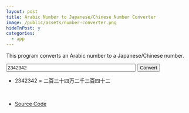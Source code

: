 ```yaml
---
layout: post
title: Arabic Number to Japanese/Chinese Number Converter
image: /public/assets/number-converter.png
hideTnPost: y
categories:
  - app
---
```


This program converts an Arabic number to a Japanese/Chinese number.

<!--more--> 
<span style="white-space: nowrap;">
<input type="number" id="myText" value="2342342" style="width:70%">
<button onclick="start()" class="btn btn-primary">Convert</button>
</span>
<script>
document.getElementById('myText').onkeypress = function(e){
    if (!e) e = window.event;
    if (e.keyCode == '13'){
      	start();
      	return false;
    }
}
</script>

<div class="divResults">
<ul class="ulResults" id="listResults">
    <li class="liResults">2342342 = 二百三十四万二千三百四十二</li>
</ul>
</div>

<br>

- <a href="https://github.com/takasoft/arabic-to-japanese-num-c" target="_blank">Source Code</a> 

<script src="{{ site.url }}{{ site.baseurl }}/public/js/numconverter.js"></script>
<link rel="stylesheet" type="text/css" href="{{ site.url }}{{ site.baseurl }}/public/css/numcstyle.css">
